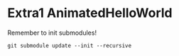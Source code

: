# Extra1 AnimatedHelloWorld

Remember to init submodules!

```
git submodule update --init --recursive
```
